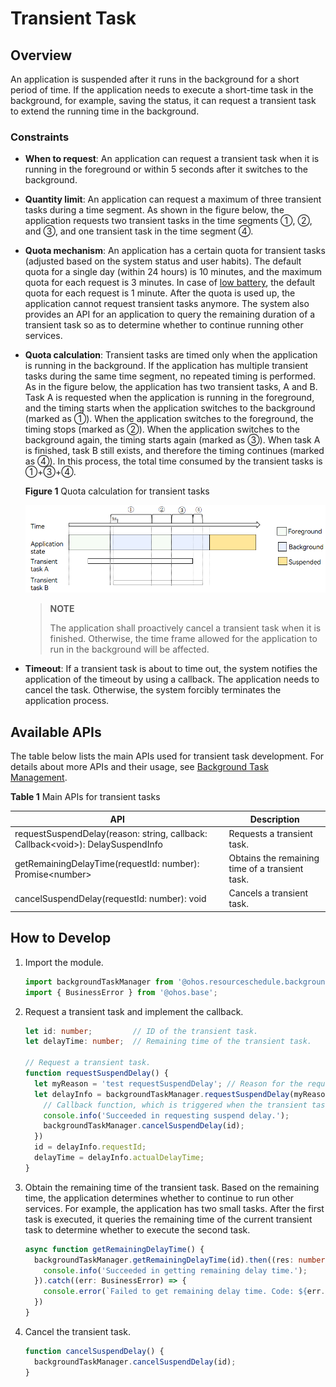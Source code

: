 # Transient Task


## Overview

An application is suspended after it runs in the background for a short period of time. If the application needs to execute a short-time task in the background, for example, saving the status, it can request a transient task to extend the running time in the background.


### Constraints

- **When to request**: An application can request a transient task when it is running in the foreground or within 5 seconds after it switches to the background.

- **Quantity limit**: An application can request a maximum of three transient tasks during a time segment. As shown in the figure below, the application requests two transient tasks in the time segments ①, ②, and ③, and one transient task in the time segment ④.

- **Quota mechanism**: An application has a certain quota for transient tasks (adjusted based on the system status and user habits). The default quota for a single day (within 24 hours) is 10 minutes, and the maximum quota for each request is 3 minutes. In case of [low battery](../reference/apis/js-apis-battery-info.md), the default quota for each request is 1 minute. After the quota is used up, the application cannot request transient tasks anymore. The system also provides an API for an application to query the remaining duration of a transient task so as to determine whether to continue running other services.

- **Quota calculation**: Transient tasks are timed only when the application is running in the background. If the application has multiple transient tasks during the same time segment, no repeated timing is performed. As in the figure below, the application has two transient tasks, A and B. Task A is requested when the application is running in the foreground, and the timing starts when the application switches to the background (marked as ①). When the application switches to the foreground, the timing stops (marked as ②). When the application switches to the background again, the timing starts again (marked as ③). When task A is finished, task B still exists, and therefore the timing continues (marked as ④). In this process, the total time consumed by the transient tasks is ①+③+④. 
  
  **Figure 1** Quota calculation for transient tasks
  
  ![transient-task](figures/transient-task.png)
  
  > **NOTE**
  >
  > The application shall proactively cancel a transient task when it is finished. Otherwise, the time frame allowed for the application to run in the background will be affected.

- **Timeout**: If a transient task is about to time out, the system notifies the application of the timeout by using a callback. The application needs to cancel the task. Otherwise, the system forcibly terminates the application process.

## Available APIs

The table below lists the main APIs used for transient task development. For details about more APIs and their usage, see [Background Task Management](../reference/apis/js-apis-resourceschedule-backgroundTaskManager.md).

**Table 1** Main APIs for transient tasks

| API| Description|
| -------- | -------- |
| requestSuspendDelay(reason: string, callback: Callback&lt;void&gt;): DelaySuspendInfo | Requests a transient task.|
| getRemainingDelayTime(requestId: number): Promise&lt;number&gt; | Obtains the remaining time of a transient task.|
| cancelSuspendDelay(requestId: number): void | Cancels a transient task.|


## How to Develop

1. Import the module.
   
     ```ts
     import backgroundTaskManager from '@ohos.resourceschedule.backgroundTaskManager';
     import { BusinessError } from '@ohos.base';
     ```
   
2. Request a transient task and implement the callback.

     ```ts
     let id: number;         // ID of the transient task.
     let delayTime: number;  // Remaining time of the transient task.
      
     // Request a transient task.
     function requestSuspendDelay() {
       let myReason = 'test requestSuspendDelay'; // Reason for the request.
       let delayInfo = backgroundTaskManager.requestSuspendDelay(myReason, () => {
         // Callback function, which is triggered when the transient task is about to time out. The application can carry out data clear and annotation, and cancel the task in the callback.
         console.info('Succeeded in requesting suspend delay.');
         backgroundTaskManager.cancelSuspendDelay(id);
       })
       id = delayInfo.requestId;
       delayTime = delayInfo.actualDelayTime;
     }
     ```

3. Obtain the remaining time of the transient task. Based on the remaining time, the application determines whether to continue to run other services. For example, the application has two small tasks. After the first task is executed, it queries the remaining time of the current transient task to determine whether to execute the second task.

     ```ts
     async function getRemainingDelayTime() {
       backgroundTaskManager.getRemainingDelayTime(id).then((res: number) => {
         console.info('Succeeded in getting remaining delay time.');
       }).catch((err: BusinessError) => {
         console.error(`Failed to get remaining delay time. Code: ${err.code}, message: ${err.message}`);
       })
     }
     ```

4. Cancel the transient task.
   
     ```ts
     function cancelSuspendDelay() {
       backgroundTaskManager.cancelSuspendDelay(id);
     }
     ```


